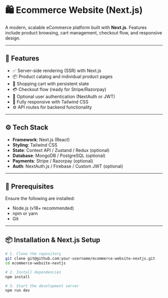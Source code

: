 # 🛍️ Ecommerce Website (Next.js)

A modern, scalable eCommerce platform built with **Next.js**. Features include product browsing, cart management, checkout flow, and responsive design.

---

## 🚀 Features

- ✅ Server-side rendering (SSR) with Next.js
- 📦 Product catalog and individual product pages
- 🛒 Shopping cart with persistent state
- 💳 Checkout flow (ready for Stripe/Razorpay)
- 🔐 Optional user authentication (NextAuth or JWT)
- 📱 Fully responsive with Tailwind CSS
- ⚙️ API routes for backend functionality

---

## ⚙️ Tech Stack

- **Framework**: Next.js (React)
- **Styling**: Tailwind CSS
- **State**: Context API / Zustand / Redux (optional)
- **Database**: MongoDB / PostgreSQL (optional)
- **Payments**: Stripe / Razorpay (optional)
- **Auth**: NextAuth.js / Firebase / Custom JWT (optional)

---

## 🧰 Prerequisites

Ensure the following are installed:

- Node.js (v18+ recommended)
- npm or yarn
- Git

---

## 📦 Installation & Next.js Setup

```bash
# 1. Clone the repository
git clone git@github.com:your-username/ecommerce-website-nextjs.git
cd ecommerce-website-nextjs

# 2. Install dependencies
npm install

# 3. Start the development server
npm run dev

